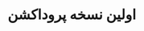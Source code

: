 <!DOCTYPE html>
<html lang="fa">
<head>
  <meta charset="UTF-8" />
  <meta name="viewport" content="width=device-width, initial-scale=1.0"/>
  <meta name="viewport" content="width=device-width, initial-scale=1">
  <title>نسخه اول پروداکشن</title>
</head>
<body>
  <h1>اولین نسخه پروداکشن</h1>

  <script id="e4287603-2aab-4771-a40f-a4191ae8b8b2"  src="https://my.dartamas.com/chatButtonModule.js" data-url="sipOnline" ></script>
</body>
</html>
